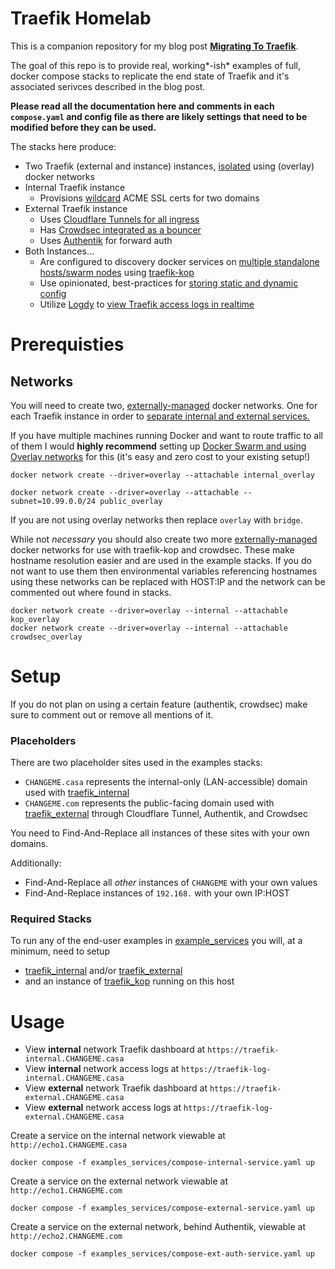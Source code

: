 # Traefik Homelab

This is a companion repository for my blog post [**Migrating To Traefik**](https://blog.foxxmd.dev/posts/migrating-to-traefik/).

The goal of this repo is to provide real, working*-ish* examples of full, docker compose stacks to replicate the end state of Traefik and it's associated serivces described in the blog post. 

**Please read all the documentation here and comments in each `compose.yaml` and config file as there are likely settings that need to be modified before they can be used.**

The stacks here produce:

* Two Traefik (external and instance) instances, [isolated](https://blog.foxxmd.dev/posts/migrating-to-traefik/##by-isolated-docker-network) using (overlay) docker networks
* Internal Traefik instance
  * Provisions [wildcard](https://blog.foxxmd.dev/posts/migrating-to-traefik/#wildcards) ACME SSL certs for two domains
* External Traefik instance
  * Uses [Cloudflare Tunnels for all ingress](https://blog.foxxmd.dev/posts/migrating-to-traefik/#cloudflare-tunnels-integration)
  * Has [Crowdsec integrated as a bouncer](http://blog.foxxmd.dev/posts/migrating-to-traefik/#crowdsec-integration)
  * Uses [Authentik](https://blog.foxxmd.dev/posts/migrating-to-traefik/#authentik-integration) for forward auth
* Both Instances...
  * Are configured to discovery docker services on [multiple standalone hosts/swarm nodes](http://localhost:4000/posts/migrating-to-traefik/#multi-host-docker-discovery) using [traefik-kop](https://github.com/jittering/traefik-kop)
  * Use opinionated, best-practices for [storing static and dynamic config](https://blog.foxxmd.dev/posts/migrating-to-traefik/#staticdynamic-config-best-practices)
  * Utilize [Logdy](https://logdy.dev) to [view Traefik access logs in realtime](https://blog.foxxmd.dev/posts/migrating-to-traefik/#viewing-realtime-logs)

# Prerequisties

## Networks

You will need to create two, [externally-managed](https://docs.docker.com/reference/cli/docker/network/create/) docker networks. One for each Traefik instance in order to [separate internal and external services.](https://blog.foxxmd.dev/posts/migrating-to-traefik/#separating-internalexternal-services)

If you have multiple machines running Docker and want to route traffic to all of them I would **highly recommend** setting up [Docker Swarm and using Overlay networks](https://blog.foxxmd.dev/posts/migrating-to-traefik/#swarm-and-overlay) for this (it's easy and zero cost to your existing setup!)

```shell
docker network create --driver=overlay --attachable internal_overlay
```
```shell
docker network create --driver=overlay --attachable --subnet=10.99.0.0/24 public_overlay
```

If you are not using overlay networks then replace `overlay` with `bridge`.

While not *necessary* you should also create two more [externally-managed](https://docs.docker.com/reference/cli/docker/network/create/) docker networks for use with traefik-kop and crowdsec. These make hostname resolution easier and are used in the example stacks. If you do not want to use them then environmental variables referencing hostnames using these networks can be replaced with HOST:IP and the network can be commented out where found in stacks.

```shell
docker network create --driver=overlay --internal --attachable kop_overlay
docker network create --driver=overlay --internal --attachable crowdsec_overlay
```

# Setup

If you do not plan on using a certain feature (authentik, crowdsec) make sure to comment out or remove all mentions of it.

### Placeholders

There are two placeholder sites used in the examples stacks:

* `CHANGEME.casa` represents the internal-only (LAN-accessible) domain used with [traefik_internal](/traefik_internal/)
* `CHANGEME.com` represents the public-facing domain used with [traefik_external](/traefik_external/) through Cloudflare Tunnel, Authentik, and Crowdsec

You need to Find-And-Replace all instances of these sites with your own domains.

Additionally:

* Find-And-Replace all *other* instances of `CHANGEME` with your own values
* Find-And-Replace instances of `192.168.` with your own IP:HOST

### Required Stacks

To run any of the end-user examples in [example_services](/example_services/) you will, at a minimum, need to setup

* [traefik_internal](/traefik_internal/) and/or [traefik_external](/traefik_external/)
* and an instance of [traefik_kop](/traefik_kop/) running on this host

# Usage

* View **internal** network Traefik dashboard at `https://traefik-internal.CHANGEME.casa`
* View **internal** network access logs at `https://traefik-log-internal.CHANGEME.casa`
* View **external** network Traefik dashboard at `https://traefik-external.CHANGEME.casa`
* View **external** network access logs at `https://traefik-log-external.CHANGEME.casa`

Create a service on the internal network viewable at `http://echo1.CHANGEME.casa`

```shell
docker compose -f examples_services/compose-internal-service.yaml up
```

Create a service on the external network viewable at `http://echo1.CHANGEME.com`

```shell
docker compose -f examples_services/compose-external-service.yaml up
```

Create a service on the external network, behind Authentik, viewable at `http://echo2.CHANGEME.com`

```shell
docker compose -f examples_services/compose-ext-auth-service.yaml up
```
